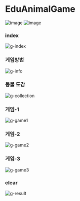 # EduAnimalGame
![image](https://user-images.githubusercontent.com/46362346/104829305-d7561580-58b5-11eb-90d0-08cae4576ce8.png)
![image](https://user-images.githubusercontent.com/46362346/104829310-de7d2380-58b5-11eb-9389-8903d614c3f8.png)
<h3>index</h3>

![g-index](https://user-images.githubusercontent.com/46362346/104579246-12323080-569f-11eb-8b4d-4ad2b4b516eb.png)

<h3>게임방법</h3>

![g-info](https://user-images.githubusercontent.com/46362346/104579693-a3090c00-569f-11eb-9db6-eb7bff14d2f2.png)

<h3>동물 도감</h3>

![g-collection](https://user-images.githubusercontent.com/46362346/104579266-16f6e480-569f-11eb-8ebf-8370565f6449.png)

<h3>게임-1</h3>

![g-game1](https://user-images.githubusercontent.com/46362346/104579257-14948a80-569f-11eb-9938-6c60dc9f1ddb.png)

<h3>게임-2</h3>

![g-game2](https://user-images.githubusercontent.com/46362346/104579259-152d2100-569f-11eb-88c9-cb3aa2ab37cc.png)

<h3>게임-3</h3>

![g-game3](https://user-images.githubusercontent.com/46362346/104579260-15c5b780-569f-11eb-93fc-9f82862a8076.png)

<h3>clear</h3>

![g-result](https://user-images.githubusercontent.com/46362346/104579263-165e4e00-569f-11eb-8cd5-b71e234e4825.png)
